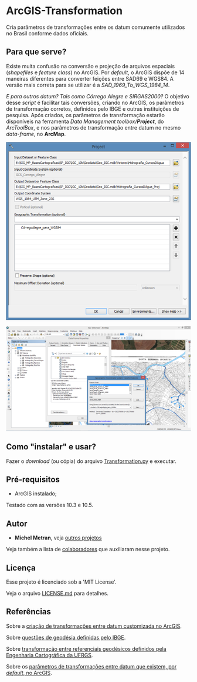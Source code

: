 # ArcGIS-Transformation
Cria parâmetros de transformações entre os datum comumente utilizados no Brasil conforme dados oficiais.

## Para que serve?
Existe muita confusão na conversão e projeção de arquivos espaciais (*shapefiles* e *feature class*) no ArcGIS.
Por *default*, o ArcGIS dispõe de 14 maneiras diferentes para converter feições entre SAD69 e WGS84. A versão mais correta para se utilizar é a *SAD_1969_To_WGS_1984_14*.

*E para outros datum? Tais como Córrego Alegre e SIRGAS2000?*
O objetivo desse *script* é facilitar tais conversões, criando no ArcGIS, os parâmetros de transformação corretos, definidos pelo IBGE e outras instituições de pesquisa. Após criados, os parâmetros de transformação estarão disponíveis na ferramenta *Data Management toolbox/**Project***, do *ArcToolBox*, e nos parâmetros de transformação entre datum no mesmo *data-frame*, no **ArcMap**.

![Project](ScreenShots/Project.png)

![Transformation](ScreenShots/Transformation.png)

## Como "instalar" e usar?
Fazer o *download* (ou cópia) do arquivo [Transformation.py](Transformation.py) e executar.

## Pré-requisitos
- ArcGIS instalado;

Testado com as versões 10.3 e 10.5.

## Autor
* **Michel Metran**, veja [outros projetos](https://michelmetran.com)

Veja também a lista de [colaboradores](https://github.com/michelmetran/ArcGIS-Transformation/settings/collaboration) que auxiliaram nesse projeto.

## Licença
Esse projeto é licenciado sob a 'MIT License'.

Veja o arquivo [LICENSE.md](LICENSE.md) para detalhes.

## Referências
Sobre a [criação de transformações entre datum customizada no ArcGIS](http://desktop.arcgis.com/en/arcmap/10.5/tools/data-management-toolbox/create-custom-geographic-transformation.htm).

Sobre [questões de geodésia definidas pelo IBGE](http://www.ibge.gov.br/home/geociencias/geodesia/pmrg/faq.shtm).

Sobre [transformação entre referenciais geodésicos definidos pela Engenharia Cartográfica da UFRGS](http://www.ufrgs.br/engcart/Teste/refer_exp.html).

Sobre os [parâmetros de transformações entre datum que existem, por *default*, no ArcGIS](http://help.arcgis.com/en/arcgisdesktop/10.0/help/003r/pdf/geographic_transformations.pdf).
